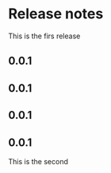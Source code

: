 # Release notes
This is the firs release
<!-- do not remove -->

## 0.0.1




## 0.0.1




## 0.0.1




## 0.0.1
This is the second 


